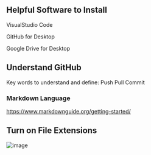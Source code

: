 ## Helpful Software to Install

VisualStudio Code


GitHub for Desktop


Google Drive for Desktop

## Understand GitHub

Key words to understand and define:
Push
Pull
Commit

### Markdown Language

https://www.markdownguide.org/getting-started/

## Turn on File Extensions

![image](https://user-images.githubusercontent.com/5131566/150422462-fc33e914-9720-41fe-9fa2-c39eaaa30a7c.png)

